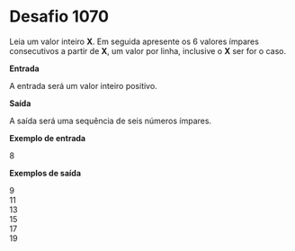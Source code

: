 # Desafio 1070

Leia um valor inteiro **X**. Em seguida apresente os 6 valores ímpares consecutivos a partir de **X**, um valor por linha, inclusive o **X** ser for o caso.

**Entrada**

A entrada será um valor inteiro positivo.

**Saída**

A saída será uma sequência de seis números ímpares.

**Exemplo de entrada**

8

**Exemplos de saída**

9  
11  
13  
15  
17  
19